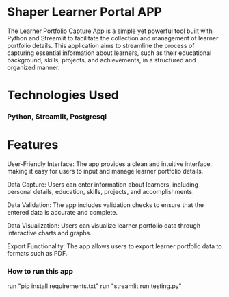# Shaper Learner Portal APP

The Learner Portfolio Capture App is a simple yet powerful tool built with Python and Streamlit to facilitate the collection and management of learner portfolio details. This application aims to streamline the process of capturing essential information about learners, such as their educational background, skills, projects, and achievements, in a structured and organized manner.

# Technologies Used

### Python, Streamlit, Postgresql


# Features

User-Friendly Interface: The app provides a clean and intuitive interface, making it easy for users to input and manage learner portfolio details.

Data Capture: Users can enter information about learners, including personal details, education, skills, projects, and accomplishments.

Data Validation: The app includes validation checks to ensure that the entered data is accurate and complete.

Data Visualization: Users can visualize learner portfolio data through interactive charts and graphs.

Export Functionality: The app allows users to export learner portfolio data to formats such as PDF.

### How to run this app

run "pip install requirements.txt"
run "streamlit run testing.py"




